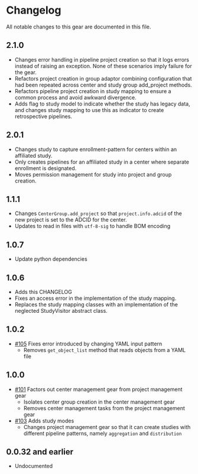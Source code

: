 # Changelog

All notable changes to this gear are documented in this file.

## 2.1.0

* Changes error handling in pipeline project creation so that it logs errors instead of raising an exception. None of these scenarios imply failure for the gear.
* Refactors project creation in group adaptor combining configuration that had been repeated across center and study group add_project methods.
* Refactors pipeline project creation in study mapping to ensure a common process and avoid awkward divergence.
* Adds flag to study model to indicate whether the study has legacy data, and changes study mapping to use this as indicator to create retrospective pipelines.

## 2.0.1

* Changes study to capture enrollment-pattern for centers within an affiliated study.
* Only creates pipelines for an affiliated study in a center where separate enrollment is designated.
* Moves permission management for study into project and group creation.

## 1.1.1

* Changes `CenterGroup.add_project` so that `project.info.adcid` of the new project is set to the ADCID for the center.
* Updates to read in files with `utf-8-sig` to handle BOM encoding

## 1.0.7

* Update python dependencies

## 1.0.6

* Adds this CHANGELOG
* Fixes an access error in the implementation of the study mapping.
* Replaces the study mapping classes with an implementation of the neglected StudyVisitor abstract class.

## 1.0.2

* [#105](https://github.com/naccdata/flywheel-gear-extensions/pull/105) Fixes error introduced by changing YAML input pattern
    * Removes `get_object_list` method that reads objects from a YAML file

## 1.0.0

* [#101](https://github.com/naccdata/flywheel-gear-extensions/pull/101) Factors out center management gear from project management gear
    * Isolates center group creation in the center management gear
    * Removes center management tasks from the project management gear
* [#103](https://github.com/naccdata/flywheel-gear-extensions/pull/103) Adds study modes
	* Changes project management gear so that it can create studies with different pipeline patterns, namely `aggregation` and `distribution`

## 0.0.32 and earlier

* Undocumented
